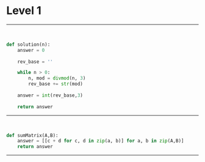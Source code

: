 # Level 1

---

​																									




```python
def solution(n):
    answer = 0
    
    rev_base = ''

    while n > 0:
        n, mod = divmod(n, 3)
        rev_base += str(mod)
    
    answer = int(rev_base,3)
        
    return answer
```

---

​												

```python
def sumMatrix(A,B):
    answer = [[c + d for c, d in zip(a, b)] for a, b in zip(A,B)]
    return answer
```

---



```python

```

